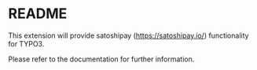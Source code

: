 # README

This extension will provide satoshipay (https://satoshipay.io/) functionality for TYPO3.

Please refer to the documentation for further information.
